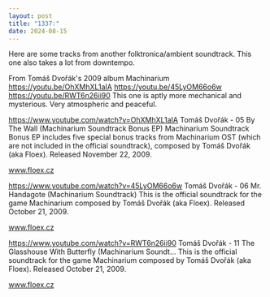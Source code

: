```yaml
---
layout: post
title: "1337:"
date: 2024-08-15
---
```


Here are some tracks from another folktronica/ambient soundtrack. This one also takes a lot from downtempo.

From Tomáš Dvořák's 2009 album Machinarium
https://youtu.be/OhXMhXL1aIA
https://youtu.be/45LyOM66o6w
https://youtu.be/RWT6n26ii90
This one is aptly more mechanical and mysterious. Very atmospheric and peaceful.

https://www.youtube.com/watch?v=OhXMhXL1aIA
Tomáš Dvořák - 05 By The Wall (Machinarium Soundtrack Bonus EP)
Machinarium Soundtrack Bonus EP includes five special bonus tracks from Machinarium OST (which are not included in the official soundtrack), composed by Tomáš Dvořák (aka Floex). 
Released November 22, 2009.

www.floex.cz

https://www.youtube.com/watch?v=45LyOM66o6w
Tomáš Dvořák - 06 Mr. Handagote (Machinarium Soundtrack)
This is the official soundtrack for the game Machinarium composed by Tomáš Dvořák (aka Floex). 
Released October 21, 2009. 

www.floex.cz

https://www.youtube.com/watch?v=RWT6n26ii90
Tomáš Dvořák - 11 The Glasshouse With Butterfly (Machinarium Soundt...
This is the official soundtrack for the game Machinarium composed by Tomáš Dvořák (aka Floex). 
Released October 21, 2009. 

www.floex.cz
